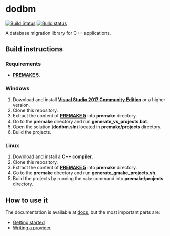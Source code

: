 # dodbm

[![Build Status](https://travis-ci.com/WopsS/dodbm.svg?branch=master)](https://travis-ci.com/WopsS/dodbm)
[![Build status](https://ci.appveyor.com/api/projects/status/mjghq67lhk84v8iq?svg=true)](https://ci.appveyor.com/project/WopsS/dodbm)

A database migration library for C++ applications.

## Build instructions

### Requirements

* **[PREMAKE 5](https://github.com/premake/premake-core/releases)**.

### Windows

1. Download and install **[Visual Studio 2017 Community Edition](https://www.visualstudio.com/)** or a higher version.
2. Clone this repository.
3. Extract the content of **[PREMAKE 5](https://github.com/premake/premake-core/releases)** into **premake** directory.
11. Go to the **premake** directory and run **generate_vs_projects.bat**.
12. Open the solution (**dodbm.sln**) located in **premake/projects** directory.
13. Build the projects.

### Linux

1. Download and install a **C++ compiler**.
2. Clone this repository.
3. Extract the content of **[PREMAKE 5](https://github.com/premake/premake-core/releases)** into **premake** directory.
4. Go to the **premake** directory and run **generate_gmake_projects.sh**.
5. Build the projects by running the `make` command into **premake/projects** directory.

## How to use it

The documentation is available at [docs](/docs), but the most important parts are:

* [Getting started](/docs/tutorial.md)
* [Writing a provider](/docs/writing-a-provider.md)